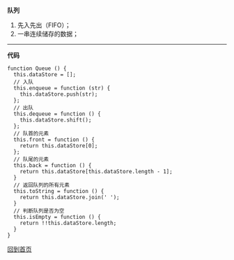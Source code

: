 **队列**

1. 先入先出（FIFO）； 
2. 一串连续储存的数据；

***

**代码**
```
function Queue () {
  this.dataStore = [];
  // 入队
  this.enqueue = function (str) {
    this.dataStore.push(str);
  };
  // 出队
  this.dequeue = function () {
    this.dataStore.shift();
  };
  // 队首的元素
  this.front = function () {
    return this.dataStore[0];
  };
  // 队尾的元素
  this.back = function () {
    return this.dataStore[this.dataStore.length - 1];
  }
  // 返回队列的所有元素
  this.toString = function () {
    return this.dataStore.join(' ');
  }
  // 判断队列是否为空
  this.isEmpty = function () {
    return !!this.dataStore.length;
  }
}
```
[回到首页](https://github.com/tfeng-use/algorithm-js/blob/master/README.md)